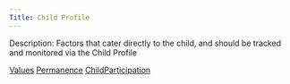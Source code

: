 ```yaml
---
Title: Child Profile
---
```

Description: Factors that cater directly to the child, and should be tracked and monitored via the Child Profile


[Values](Values) [Permanence](Permanence) [ChildParticipation](ChildParticipation)